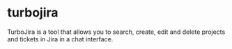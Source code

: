 # turbojira
TurboJira is a tool that allows you to search, create, edit and delete projects and tickets in Jira in a chat interface.
